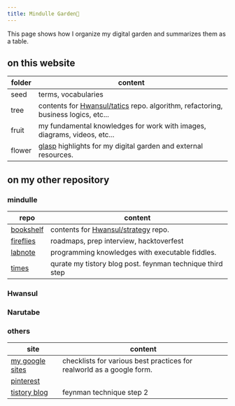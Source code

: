 ```yaml
---
title: Mindulle Garden🌱
---
```

This page shows how I organize my digital garden and summarizes them as a table.

## on this website
| folder | content                                                                                                                 |
| ------ | ----------------------------------------------------------------------------------------------------------------------- |
| seed   | terms, vocabularies                                                                                                     |
| tree   | contents for [Hwansul/tatics](https://github.com/Hwansul/tactics) repo. algorithm, refactoring, business logics, etc... |
| fruit  | my fundamental knowledges for work with images, diagrams, videos, etc...                                                       |
| flower | [glasp](https://glasp.co) highlights for my digital garden and external resources.                                      |

## on my other repository
### mindulle
| repo                                               | content                                                                    |
| -------------------------------------------------- | -------------------------------------------------------------------------- |
| [bookshelf](https://mindulle.github.io/bookshelf)  | contents for [Hwansul/strategy](https://github.com/Hwansul/strategy) repo. |
| [fireflies](https://fireflies.mindulle.vercel.app) | roadmaps, prep interview, hacktoverfest                                    |
| [labnote](https://mindulle.gitlab.io)              | programming knowledges with executable fiddles.                              |
| [times](https://mindulletimes.web.app/)            | qurate my tistory blog post. feynman technique third step                  |

### Hwansul
### Narutabe

### others
| site                                                            | content                                                               |
| --------------------------------------------------------------- | --------------------------------------------------------------------- |
| [my google sites](https://sites.google.com/view/mindulleoffice) | checklists for various best practices for realworld as a google form. |
| [pinterest](https://www.pinterest.co.kr/mindullestudio)                                                       |                                                                       |
| [tistory blog](https://mindulle.tistory.com)                                                    | feynman technique step 2                                              |
